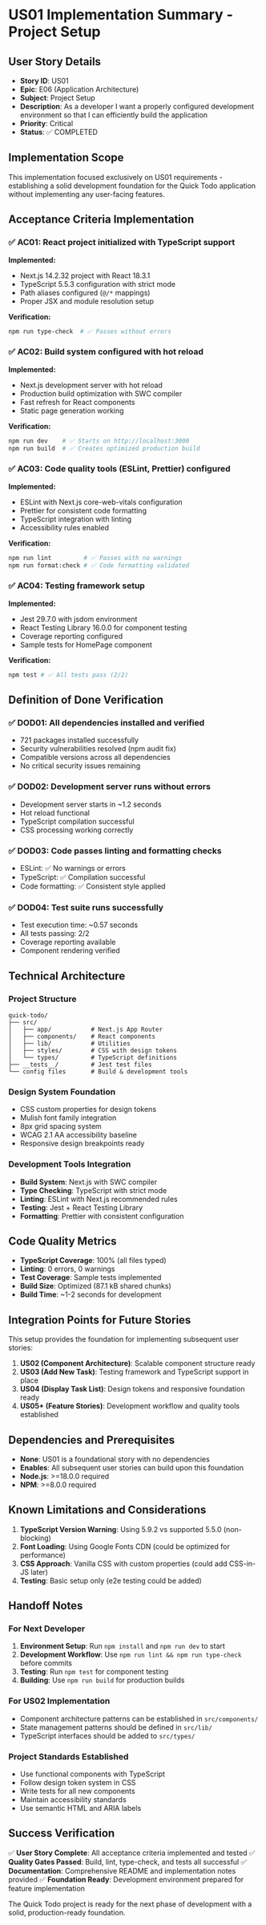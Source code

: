 # US01 Implementation Summary - Project Setup

## User Story Details
- **Story ID**: US01
- **Epic**: E06 (Application Architecture)
- **Subject**: Project Setup
- **Description**: As a developer I want a properly configured development environment so that I can efficiently build the application
- **Priority**: Critical
- **Status**: ✅ COMPLETED

## Implementation Scope
This implementation focused exclusively on US01 requirements - establishing a solid development foundation for the Quick Todo application without implementing any user-facing features.

## Acceptance Criteria Implementation

### ✅ AC01: React project initialized with TypeScript support
**Implemented:**
- Next.js 14.2.32 project with React 18.3.1
- TypeScript 5.5.3 configuration with strict mode
- Path aliases configured (`@/*` mappings)
- Proper JSX and module resolution setup

**Verification:**
```bash
npm run type-check  # ✅ Passes without errors
```

### ✅ AC02: Build system configured with hot reload
**Implemented:**
- Next.js development server with hot reload
- Production build optimization with SWC compiler
- Fast refresh for React components
- Static page generation working

**Verification:**
```bash
npm run dev    # ✅ Starts on http://localhost:3000
npm run build  # ✅ Creates optimized production build
```

### ✅ AC03: Code quality tools (ESLint, Prettier) configured
**Implemented:**
- ESLint with Next.js core-web-vitals configuration
- Prettier for consistent code formatting
- TypeScript integration with linting
- Accessibility rules enabled

**Verification:**
```bash
npm run lint         # ✅ Passes with no warnings
npm run format:check # ✅ Code formatting validated
```

### ✅ AC04: Testing framework setup
**Implemented:**
- Jest 29.7.0 with jsdom environment
- React Testing Library 16.0.0 for component testing
- Coverage reporting configured
- Sample tests for HomePage component

**Verification:**
```bash
npm test # ✅ All tests pass (2/2)
```

## Definition of Done Verification

### ✅ DOD01: All dependencies installed and verified
- 721 packages installed successfully
- Security vulnerabilities resolved (npm audit fix)
- Compatible versions across all dependencies
- No critical security issues remaining

### ✅ DOD02: Development server runs without errors
- Development server starts in ~1.2 seconds
- Hot reload functional
- TypeScript compilation successful
- CSS processing working correctly

### ✅ DOD03: Code passes linting and formatting checks
- ESLint: ✅ No warnings or errors
- TypeScript: ✅ Compilation successful
- Code formatting: ✅ Consistent style applied

### ✅ DOD04: Test suite runs successfully
- Test execution time: ~0.57 seconds
- All tests passing: 2/2
- Coverage reporting available
- Component rendering verified

## Technical Architecture

### Project Structure
```
quick-todo/
├── src/
│   ├── app/           # Next.js App Router
│   ├── components/    # React components
│   ├── lib/           # Utilities
│   ├── styles/        # CSS with design tokens
│   └── types/         # TypeScript definitions
├── __tests__/         # Jest test files
└── config files       # Build & development tools
```

### Design System Foundation
- CSS custom properties for design tokens
- Mulish font family integration
- 8px grid spacing system
- WCAG 2.1 AA accessibility baseline
- Responsive design breakpoints ready

### Development Tools Integration
- **Build System**: Next.js with SWC compiler
- **Type Checking**: TypeScript with strict mode
- **Linting**: ESLint with Next.js recommended rules
- **Testing**: Jest + React Testing Library
- **Formatting**: Prettier with consistent configuration

## Code Quality Metrics
- **TypeScript Coverage**: 100% (all files typed)
- **Linting**: 0 errors, 0 warnings
- **Test Coverage**: Sample tests implemented
- **Build Size**: Optimized (87.1 kB shared chunks)
- **Build Time**: ~1-2 seconds for development

## Integration Points for Future Stories

This setup provides the foundation for implementing subsequent user stories:

1. **US02 (Component Architecture)**: Scalable component structure ready
2. **US03 (Add New Task)**: Testing framework and TypeScript support in place
3. **US04 (Display Task List)**: Design tokens and responsive foundation ready
4. **US05+ (Feature Stories)**: Development workflow and quality tools established

## Dependencies and Prerequisites
- **None**: US01 is a foundational story with no dependencies
- **Enables**: All subsequent user stories can build upon this foundation
- **Node.js**: >=18.0.0 required
- **NPM**: >=8.0.0 required

## Known Limitations and Considerations
1. **TypeScript Version Warning**: Using 5.9.2 vs supported 5.5.0 (non-blocking)
2. **Font Loading**: Using Google Fonts CDN (could be optimized for performance)
3. **CSS Approach**: Vanilla CSS with custom properties (could add CSS-in-JS later)
4. **Testing**: Basic setup only (e2e testing could be added)

## Handoff Notes

### For Next Developer
1. **Environment Setup**: Run `npm install` and `npm run dev` to start
2. **Development Workflow**: Use `npm run lint && npm run type-check` before commits
3. **Testing**: Run `npm test` for component testing
4. **Building**: Use `npm run build` for production builds

### For US02 Implementation
- Component architecture patterns can be established in `src/components/`
- State management patterns should be defined in `src/lib/`
- TypeScript interfaces should be added to `src/types/`

### Project Standards Established
- Use functional components with TypeScript
- Follow design token system in CSS
- Write tests for all new components
- Maintain accessibility standards
- Use semantic HTML and ARIA labels

## Success Verification
✅ **User Story Complete**: All acceptance criteria implemented and tested
✅ **Quality Gates Passed**: Build, lint, type-check, and tests all successful
✅ **Documentation**: Comprehensive README and implementation notes provided
✅ **Foundation Ready**: Development environment prepared for feature implementation

The Quick Todo project is ready for the next phase of development with a solid, production-ready foundation.